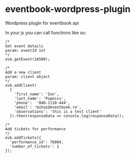 # eventbook-wordpress-plugin
Wordpress plugin for eventbook api

In your js you can call functions like so:

```
/*
Get event details
param: eventId int
*/
evb.getEvent(16500);

/*
Add a new client
param: client object
*/
evb.addClient(
  {
    'first_name': 'Ion',
    'last_name': 'Popescu',
    'phone':  '040-1110-444',
    'email': 'mihai@eventbook.ro',
    'observations': 'this is a test client'
  }).then(responseData => console.log(responseData));

/*
Add tickets for performance
*/
evb.addTickets({
  'performance_id': 76884,
  'number_of_tickets': 1
});
